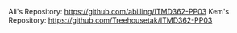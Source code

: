 
Ali's Repository: https://github.com/abilling/ITMD362-PP03
Kem's Repository: https://github.com/Treehousetak/ITMD362-PP03
